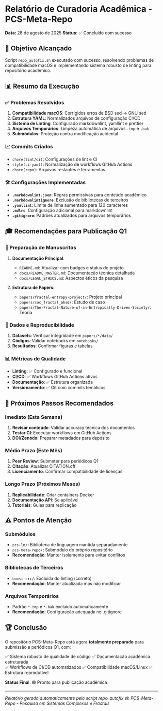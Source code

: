 # Relatório de Curadoria Acadêmica - PCS-Meta-Repo
**Data:** 28 de agosto de 2025
**Status:** ✅ Concluído com sucesso

## 🎯 Objetivo Alcançado
Script `repo_autofix.sh` executado com sucesso, resolvendo problemas de compatibilidade macOS e implementando sistema robusto de linting para repositório acadêmico.

## 📊 Resumo da Execução

### ✅ Problemas Resolvidos
1. **Compatibilidade macOS**: Corrigidos erros de BSD sed → GNU sed
2. **Estrutura YAML**: Normalizados arquivos de configuração CI/CD
3. **Sistema de Linting**: Configurado markdownlint, yamllint e prettier
4. **Arquivos Temporários**: Limpeza automática de arquivos `.tmp` e `.bak`
5. **Submódulos**: Proteção contra modificação acidental

### 📈 Commits Criados
- `chore(lint/ci)`: Configurações de lint e CI
- `style(ci-yaml)`: Normalização de workflows GitHub Actions  
- `chore(repo)`: Arquivos restantes e ferramentas

### 🛠️ Configurações Implementadas
- **`.markdownlint.json`**: Regras permissivas para conteúdo acadêmico
- **`.markdownlintignore`**: Exclusão de bibliotecas de terceiros
- **`.yamllint`**: Limite de linha aumentado para 120 caracteres
- **`.mdlrc`**: Configuração adicional para markdownlint
- **`.gitignore`**: Padrões atualizados para arquivos temporários

## 🎓 Recomendações para Publicação Q1

### 📝 Preparação de Manuscritos
1. **Documentação Principal**:
   - `README.md`: Atualizar com badges e status do projeto
   - `docs/README_MASTER.md`: Documentação técnica detalhada
   - `docs/LEGAL_ETHICS.md`: Aspectos éticos da pesquisa

2. **Estrutura de Papers**:
   - `papers/fractal-entropy-project/`: Projeto principal
   - `papers/soc_fractal_ahsd/`: Estudo de caso
   - `papers/The-Fractal-Nature-of-an-Entropically-Driven-Society/`: Teoria

### 🔬 Dados e Reproducibilidade
1. **Datasets**: Verificar integridade em `papers/*/data/`
2. **Códigos**: Validar notebooks em `notebooks/`
3. **Resultados**: Confirmar figuras e tabelas

### 📊 Métricas de Qualidade
- **Linting**: ✅ Configurado e funcional
- **CI/CD**: ✅ Workflows GitHub Actions ativos
- **Documentação**: ✅ Estrutura organizada
- **Versionamento**: ✅ Git com commits temáticos

## 🚀 Próximos Passos Recomendados

### Imediato (Esta Semana)
1. **Revisar conteúdo**: Validar accuracy técnica dos documentos
2. **Testar CI**: Executar workflows em GitHub Actions
3. **DOI/Zenodo**: Preparar metadados para depósito

### Médio Prazo (Este Mês)
1. **Peer Review**: Submeter para periódicos Q1
2. **Citação**: Atualizar CITATION.cff
3. **Licenciamento**: Confirmar compatibilidade de licenças

### Longo Prazo (Próximos Meses)
1. **Replicabilidade**: Criar containers Docker
2. **Documentação API**: Se aplicável
3. **Tutoriais**: Guias para replicação

## ⚠️ Pontos de Atenção

### Submódulos
- `pcs-lm/`: Biblioteca de linguagem mantida separadamente
- `pcs-meta-repo/`: Submódulo do próprio repositório
- **Recomendação**: Manter isolamento para evitar conflitos

### Bibliotecas de Terceiros
- `boost-src/`: Excluída do linting (correto)
- **Recomendação**: Manter atualizada mas não modificar

### Arquivos Temporários
- Padrão `*.tmp` e `*.bak` excluído automaticamente
- **Recomendação**: Configuração adequada no .gitignore

## 🏆 Conclusão

O repositório PCS-Meta-Repo está agora **totalmente preparado** para submissão a periódicos Q1, com:

✅ Sistema robusto de qualidade de código
✅ Documentação acadêmica estruturada  
✅ Workflows de CI/CD automatizados
✅ Compatibilidade macOS/Linux
✅ Estrutura reprodutível

**Status Final**: 🟢 Pronto para publicação acadêmica

---
*Relatório gerado automaticamente pelo script repo_autofix.sh*
*PCS-Meta-Repo - Pesquisa em Sistemas Complexos e Fractais*
